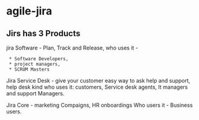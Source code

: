 # agile-jira


## Jirs has 3 Products
jira Software - Plan, Track and Release,
     who uses it - 
     
     * Software Developers, 
     * project managers, 
     * SCRUM Masters

     

Jira Service Desk - give your customer easy way to ask help and support, help desk kind
     who uses it: customers, Service desk agents, It managers and support Managers.

Jira Core - marketing Compaigns, HR onboardings
     Who users it - Business users.


 
